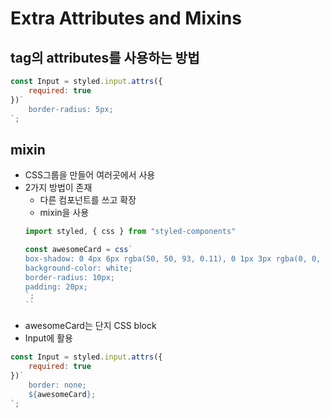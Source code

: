 # Extra Attributes and Mixins
## tag의 attributes를 사용하는 방법

```js
const Input = styled.input.attrs({
    required: true
})`
    border-radius: 5px;
`;
```

## mixin
- CSS그룹을 만들어 여러곳에서 사용
- 2가지 방법이 존재
    - 다른 컴포넌트를 쓰고 확장
    - mixin을 사용
    ```js
    import styled, { css } from "styled-components"

    const awesomeCard = css`
    box-shadow: 0 4px 6px rgba(50, 50, 93, 0.11), 0 1px 3px rgba(0, 0, 0, 0.08);
    background-color: white;
    border-radius: 10px;
    padding: 20px;
    `;
    ``
- awesomeCard는 단지 CSS block
- Input에 활용
```js
const Input = styled.input.attrs({
    required: true
})`
    border: none;
    ${awesomeCard};
`;
```